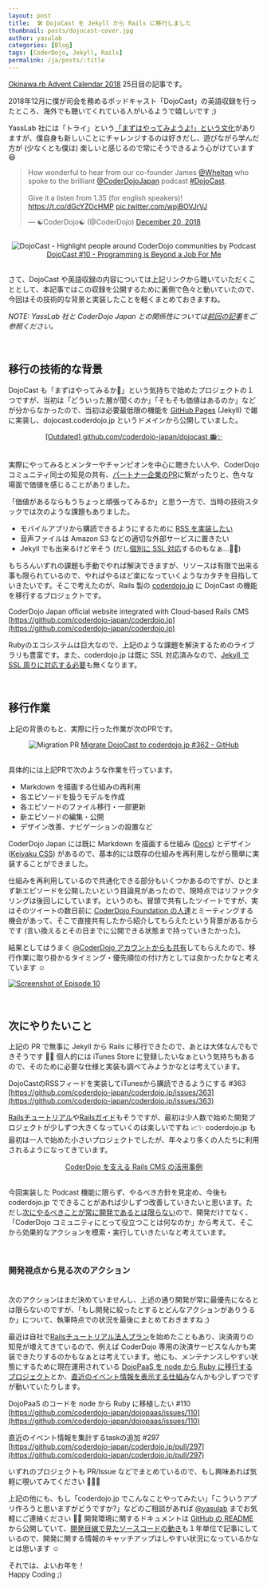 ```yaml
---
layout: post
title:  🛠 DojoCast を Jekyll から Rails に移行しました
thumbnail: posts/dojocast-cover.jpg
author: yasulab
categories: [Blog]
tags: [CoderDojo, Jekyll, Rails]
permalink: /ja/posts/:title
---
```


[Okinawa.rb Advent Calendar 2018](https://qiita.com/advent-calendar/2018/okinawarb) 25日目の記事です。

2018年12月に僕が司会を務めるポッドキャスト「DojoCast」の英語収録を行ったところ、海外でも聴いてくれている人がいるようで嬉しいです ;)

YassLab 社には「トライ」という[「まずはやってみようよ!」という文化](/ja/join-forces#flow)がありますが、僕自身も新しいことにチャレンジするのは好きだし、遊びながら学んだ方が (少なくとも僕は) 楽しいと感じるので常にそうできるよう心がけています 😆

<blockquote class="twitter-tweet" data-lang="en"><p lang="en" dir="ltr">How wonderful to hear from our co-founder James <a href="https://twitter.com/Whelton?ref_src=twsrc%5Etfw">@Whelton</a> who spoke to the brilliant <a href="https://twitter.com/CoderDojoJapan?ref_src=twsrc%5Etfw">@CoderDojoJapan</a>  podcast <a href="https://twitter.com/hashtag/DojoCast?src=hash&amp;ref_src=twsrc%5Etfw">#DojoCast</a>.<br><br>Give it a listen from 1.35 (for english speakers)! <a href="https://t.co/dGcYZOcHMP">https://t.co/dGcYZOcHMP</a> <a href="https://t.co/wpjBOVJrVJ">pic.twitter.com/wpjBOVJrVJ</a></p>&mdash; ☯CoderDojo☯ (@CoderDojo) <a href="https://twitter.com/CoderDojo/status/1075677404419506176?ref_src=twsrc%5Etfw">December 20, 2018</a></blockquote>
<script async src="https://platform.twitter.com/widgets.js" charset="utf-8"></script>

<br>

<div style="text-align: center">
<img alt="DojoCast - Highlight people around CoderDojo communities by Podcast" src="/img/posts/dojocast-cover.jpg" />
<a href="https://coderdojo.jp/podcasts/10](https://coderdojo.jp/podcasts/10">DojoCast #10 - Programming is Beyond a Job For Me</a>
<br><br>
</div>


さて、DojoCast や英語収録の内容については上記リンクから聴いていただくこととして、本記事ではこの収録を公開するために裏側で色々と動いていたので、今回はその技術的な背景と実装したことを軽くまとめておきますね。

*NOTE: YassLab 社と CoderDojo Japan との関係性については[前回の記事](https://yasslab.jp/ja/posts/coderdojo-japan-2018)をご参照ください。*

<br>

## 移行の技術的な背景

DojoCast も「まずはやってみるか🤔」という気持ちで始めたプロジェクトの１つですが、当初は「どういった層が聞くのか」「そもそも価値はあるのか」などが分からなかったので、当初は必要最低限の機能を [GitHub Pages](https://pages.github.com/) (Jekyll) で雑に実装し、dojocast.coderdojo.jp というドメインから公開していました。

<div style="text-align: center">
  <script async class="speakerdeck-embed" data-slide="2" data-id="8e6dae291abd4dc3ad36ca779c0e106e" data-ratio="1.33333333333333" src="//speakerdeck.com/assets/embed.js"></script>
  <a href="https://github.com/coderdojo-japan/dojocast">[Outdated] github.com/coderdojo-japan/dojocast 📻✨   </a>
  <br><br>
</div>

実際にやってみるとメンターやチャンピオンを中心に聴きたい人や、CoderDojo コミュニティ同士の知見の共有、[パートナー企業のPR](https://coderdojo.jp/podcasts/6)に繋がったりと、色々な場面で価値を感じることがありました。

「価値があるならもうちょっと頑張ってみるか」と思う一方で、当時の技術スタックでは次のような課題もありました。

- モバイルアプリから購読できるようにするために [RSS を実装したい](https://github.com/coderdojo-japan/coderdojo.jp/issues/363)
- 音声ファイルは Amazon S3 などの適切な外部サービスに置きたい
- Jekyll でも出来るけど辛そう (だし[個別に SSL 対応](https://qiita.com/yasulab/items/792dc0048bbd0b5ca96e)するのもなぁ...🤔💭)

もちろんいずれの課題も手動でやれば解決できますが、リソースは有限で出来る事も限られているので、やればやるほど楽になっていくようなカタチを目指していきたいです。そこで考えたのが、Rails 製の [coderdojo.jp](https://coderdojo.jp/) に DojoCast の機能を移行するプロジェクトです。

CoderDojo Japan official website integrated with Cloud-based Rails CMS   
[https://github.com/coderdojo-japan/coderdojo.jp](https://github.com/coderdojo-japan/coderdojo.jp)

Rubyのエコシステムは巨大なので、上記のような課題を解決するためのライブラリも豊富です。また、coderdojo.jp は既に SSL 対応済みなので、[Jekyll で SSL 周りに対応する必要](https://qiita.com/yasulab/items/d900bb47bf73beada855)も無くなります。

<br>

## 移行作業

上記の背景のもと、実際に行った作業が次のPRです。

<div style="text-align: center">
  <img alt="Migration PR" src="/img/posts/migration-pr.png" />
  <a href="https://github.com/coderdojo-japan/coderdojo.jp/pull/362">Migrate DojoCast to coderdojo.jp #362 - GitHub</a>
  <br><br>
</div>

具体的には上記PRで次のような作業を行っています。

- Markdown を描画する仕組みの再利用
- 各エピソードを扱うモデルを作成
- 各エピソードのファイル移行・一部更新
- 新エピソードの編集・公開
- デザイン改善、ナビゲーションの設置など

CoderDojo Japan には既に Markdown を描画する仕組み ([Docs](https://coderdojo.jp/docs)) とデザイン ([Keiyaku CSS](https://cognitom.github.io/keiyaku-css/)) があるので、基本的には既存の仕組みを再利用しながら簡単に実装することができました。

仕組みを再利用しているので共通化できる部分もいくつかあるのですが、ひとまず新エピソードを公開したいという目論見があったので、現時点ではリファクタリングは後回しにしています。というのも、冒頭で共有したツイートですが、実はそのツイートの数日前に [CoderDojo Foundation の人達](https://coderdojo.com/foundation/)とミーティングする機会があって、そこで直接共有したから紹介してもらえたという背景があるからです (言い換えるとその日までに公開できる状態まで持っていきたかった)。

結果としてはうまく [@CoderDojo アカウントからも共有](https://twitter.com/CoderDojo/status/1075677404419506176)してもらえたので、移行作業に取り掛かるタイミング・優先順位の付け方としては良かったかなと考えています ☺️

[![Screenshot of Episode 10](/img/posts/dojocast-ss.png)](https://coderdojo.jp/podcasts/10)

<br>

## 次にやりたいこと

上記の PR で無事に Jekyll から Rails に移行できたので、あとは大体なんでもできそうです 🤔💭 個人的には iTunes Store に登録したいなぁという気持ちもあるので、そのために必要な仕様と実装も調べてみようかなとは考えています。

DojoCastのRSSフィードを実装してiTunesから購読できるようにする #363   
[https://github.com/coderdojo-japan/coderdojo.jp/issues/363](https://github.com/coderdojo-japan/coderdojo.jp/issues/363)

[Railsチュートリアル](https://railstutorial.jp/)や[Railsガイド](https://railsguides.jp/)もそうですが、最初は少人数で始めた開発プロジェクトが少しずつ大きくなっていくのは楽しいですね 📈✨ coderdojo.jp も最初は一人で始めた小さいプロジェクトでしたが、年々より多くの人たちに利用されるようになってきています。

<div style="text-align: center">
  <script async class="speakerdeck-embed" data-slide="44" data-id="0150cf89a4d94bc7ab41c14b851de0bc" data-ratio="1.33333333333333" src="//speakerdeck.com/assets/embed.js"></script>
  <a href="https://speakerdeck.com/yasulab/case-study-rails-cms-for-coderdojo">CoderDojo を支える Rails CMS の活用事例</a>
  <br><br>
</div>

今回実装した Podcast 機能に限らず、やるべき方針を見定め、今後も coderdojo.jp でできることがあれば少しずつ改善していきたいと思います。ただし[次にやるべきことが常に開発であるとは限らない](https://yasslab.jp/ja/posts/coderdojo-japan-2018)ので、開発だけでなく、「CoderDojo コミュニティにとって役立つことは何なのか」から考えて、そこから効果的なアクションを模索・実行していきたいなと考えています。

<br>

### 開発視点から見る次のアクション<br><br>

次のアクションはまだ決めていませんし、上述の通り開発が常に最優先になるとは限らないのですが、「もし開発に絞ったとするとどんなアクションがありうるか」について、執筆時点での状況を最後にまとめておきますね ;)

最近は自社で[Railsチュートリアル法人プラン](https://railstutorial.jp/business)を始めたこともあり、決済周りの知見が増えてきているので、例えば CoderDojo 専用の決済サービスなんかも実装できたりするのかもなぁとは考えています。他にも、メンテナンスしやすい状態にするために現在運用されている [DojoPaaS を node から Ruby に移行するプロジェクト](https://github.com/coderdojo-japan/dojopaas/issues/110)とか、[直近のイベント情報を表示する仕組み](https://github.com/coderdojo-japan/coderdojo.jp/pull/297)なんかも少しずつですが動いていたりします。

DojoPaaS のコードを node から Ruby に移植したい #110   
[https://github.com/coderdojo-japan/dojopaas/issues/110](https://github.com/coderdojo-japan/dojopaas/issues/110)

直近のイベント情報を集計するtaskの追加 #297   
[https://github.com/coderdojo-japan/coderdojo.jp/pull/297](https://github.com/coderdojo-japan/coderdojo.jp/pull/297)

いずれのプロジェクトも PR/Issue などでまとめているので、もし興味あれば気軽に覗いてみてください 📜👀✨

上記の他にも、もし「coderdojo.jp でこんなことやってみたい」「こういうアプリ作ろうと思いますがどうですか?」などのご相談があれば [@yasulab](https://twitter.com/yasulab) までお気軽にご連絡ください 📧✨ 開発環境に関するドキュメントは [GitHub の README](https://github.com/coderdojo-japan/coderdojo.jp) から公開していて、[開発目線で見たソースコードの動き](https://yasslab.jp/ja/posts/coderdojo-japan-2018)も１年単位で記事にしているので、開発に関する情報のキャッチアップはしやすい状況になっているかなとは思います ☺️

それでは、よいお年を！   
Happy Coding ;)

